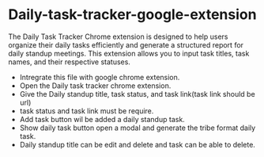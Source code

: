 # Daily-task-tracker-google-extension

The Daily Task Tracker Chrome extension is designed to help users organize their daily tasks efficiently and generate a structured report for daily standup meetings. This extension allows you to input task titles, task names, and their respective statuses.


- Intregrate this file with google chrome extension.
- Open the Daily task tracker chrome extension.
- Give the Daily standup title, task status, and task link(task link should be url)
- task status and task link must be require.
- Add task button wil be added a daily standup task.
- Show daily task button open a modal and generate the tribe format daily task.
- Daily standup title can be edit and delete and task can be able to delete.

